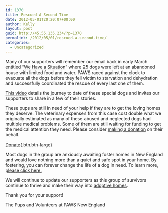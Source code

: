 ```yaml
---
id: 1370
title: Rescued A Second Time
date: 2012-05-01T20:20:07+00:00
author: Kelly
layout: post
guid: http://45.55.135.234/?p=1370
permalink: /2012/05/01/rescued-a-second-time/
categories:
  - Uncategorized
---
```

Many of our supporters will remember our email back in early March entitled &#8220;[We Have a Situation](../we-have-a-situation/)&#8221; where 25 dogs were left at an abandoned house with limited food and water. PAWS raced against the clock to evacuate all the dogs before they fell victim to starvation and dehydration and successfully coordinated the rescue of every last one of them.

[This video](https://www.youtube.com/watch?v=PuzO9UWJgUQ) details the journey to date of these special dogs and invites our supporters to share in a few of their stories.



These pups are still in need of your help if they are to get the loving homes they deserve. The veterinary expenses from this case cost double what we originally estimated as many of these abused and neglected dogs had multiple medical problems. Some of them are still waiting for funding to get the medical attention they need. Please consider [making a donation](../donate/) on their behalf.

[Donate](https://pawsnewengland.com/donate/){.btn.btn-large}

Most dogs in the group are anxiously awaiting foster homes in New England and would love nothing more than a quiet and safe spot in your home. By fostering, you can forever change the life of a dog in need. To learn more, [please click here.](../foster/) 

We will continue to update our supporters as this group of survivors continue to thrive and make their way into [adoptive homes](../adopt/).

Thank you for your support!
  
The Pups and Volunteers at PAWS New England